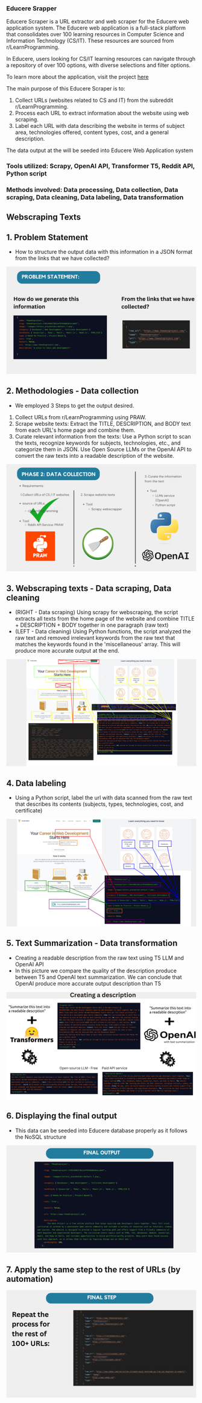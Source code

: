 ### Educere Srapper

Educere Scraper is a URL extractor and web scraper for the Educere web application system. The Educere web application is a full-stack platform that consolidates over 100 learning resources in Computer Science and Information Technology (CS/IT). These resources are sourced from r/LearnProgramming.

In Educere, users looking for CS/IT learning resources can navigate through a repository of over 100 options, with diverse selections and filter options.

To learn more about the application, visit the project [here](https://github.com/mirulh/Educere)

The main purpose of this Educere Scraper is to:

1. Collect URLs (websites related to CS and IT) from the subreddit r/LearnProgramming.
2. Process each URL to extract information about the website using web scraping.
3. Label each URL with data describing the website in terms of subject area, technologies offered, content types, cost, and a general description.

The data output at the will be seeded into Educere Web Application system

### Tools utilized: Scrapy, OpenAI API, Transformer T5, Reddit API, Python script

### Methods involved: Data processing, Data collection, Data scraping, Data cleaning, Data labeling, Data transformation

## Webscraping Texts

## 1. Problem Statement

- How to structure the output data with this information in a JSON format from the links that we have collected?

![Alt text](pics/ProblemStatement.png)

## 2. Methodologies - Data collection

- We employed 3 Steps to get the output desired.

1. Collect URLs from r/LearnProgramming using PRAW.
2. Scrape website texts:
   Extract the TITLE, DESCRIPTION, and BODY text from each URL's home page and combine them.
3. Curate relevant information from the texts:
   Use a Python script to scan the texts, recognize keywords for subjects, technologies, etc., and categorize them in JSON.
   Use Open Source LLMs or the OpenAI API to convert the raw texts into a readable description of the website.

![Alt text](pics/Methods.png)

## 3. Webscraping texts - Data scraping, Data cleaning

- (RIGHT - Data scraping) Using scrapy for webscraping, the script extracts all texts from the home page of the website and combine TITLE + DESCRIPTION + BODY together in one paragraph (raw text)
- (LEFT - Data cleaning) Using Python functions, the script analyzed the raw text and removed irrelevant keywords from the raw text that matches the keywords found in the 'miscellaneous' array. This will produce more accurate output at the end.

![Alt text](pics/Step1.png)

## 4. Data labeling

- Using a Python script, label the url with data scanned from the raw text that describes its contents (subjects, types, technologies, cost, and certificate)

![Alt text](pics/Step2.png)

## 5. Text Summarization - Data transformation

- Creating a readable description from the raw text using T5 LLM and OpenAI API
- In this picture we compare the quality of the description produce between T5 and OpenAI text summarization. We can conclude that OpenAI produce more accurate output description than T5

![Alt text](pics/Step3.png)

## 6. Displaying the final output

- This data can be seeded into Educere database properly as it follows the NoSQL structure

![Alt text](pics/FinalOutput.png)

## 7. Apply the same step to the rest of URLs (by automation)

![Alt text](pics/FinalStep.png)
